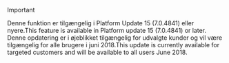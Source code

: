 > [!IMPORTANT]
> <span data-ttu-id="6e364-101">Denne funktion er tilgængelig i Platform Update 15 (7.0.4841) eller nyere.</span><span class="sxs-lookup"><span data-stu-id="6e364-101">This feature is available in Platform update 15 (7.0.4841) or later.</span></span> <span data-ttu-id="6e364-102">Denne opdatering er i øjeblikket tilgængelig for udvalgte kunder og vil være tilgængelig for alle brugere i juni 2018.</span><span class="sxs-lookup"><span data-stu-id="6e364-102">This update is currently available for targeted customers and will be available to all users June 2018.</span></span>
